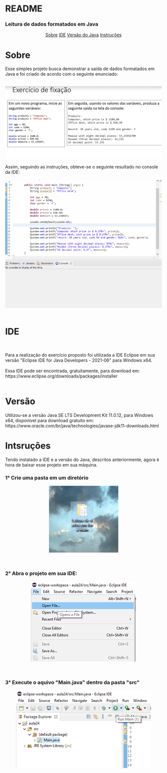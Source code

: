 # README

<p align="center"><h3>Leitura de dados formatados em Java</h3></p>

<p align="center">
    <a href="#sobre">Sobre</a>
    <a href="#ide">IDE</a>
    <a href="#versão">Versão do Java</a>
    <a href="#instruções">Instruções</a>
</p>

# Sobre
<p>Esse simples projeto busca demonstrar a saída de dados formatados em Java e foi criado de acordo com o seguinte enunciado:</p>
<br>
<img alt="Readme" title="Readme" src="enunciado.png"/>
<br>
<p>Assim, seguindo as instruções, obteve-se o seguinte resultado no console da IDE:
<br>
<br>
<img alt="Readme" title="Readme" src="readme.gif"/>
<br>
<br>


# IDE 
<br>
<p>Para a realização do exercício proposto foi utilizada a IDE Eclipse em sua versão "Eclipse IDE for Java Developers - 2021-06" para Windows x64.
<br>
<br>
Essa IDE pode ser encontrada, gratuitamente, para download em: https://www.eclipse.org/downloads/packages/installer
<br>
<br>

# Versão

<p>
Utilizou-se a versão Java SE LTS Development Kit 11.0.12, para Windows x64, disponível para download gratuito em: https://www.oracle.com/br/java/technologies/javase-jdk11-downloads.html
</p>

# Intsruções

<p>
Tendo instalado a IDE e a versão do Java, descritos anteriormente, agora é hora de baixar esse projeto em sua máquina.
</p>
<p>
<h3>1° Crie uma pasta em um diretório</h3> 
<center><img alt="Readme" title="Readme" src="diretorio2.png"/></center>
</P>
<br>
<p>
<h3>2° Abra o projeto em sua IDE:</h3>
<center><img alt="Readme" title="Readme" src="diretorio3.png"/></center>
</p>
<br>
<p>
<h3>3° Execute o aquivo "Main.java" dentro da pasta "src"</h3> 
<center><img alt="Readme" title="Readme" src="diretorio4.png"/></center>
</P>
<br>
